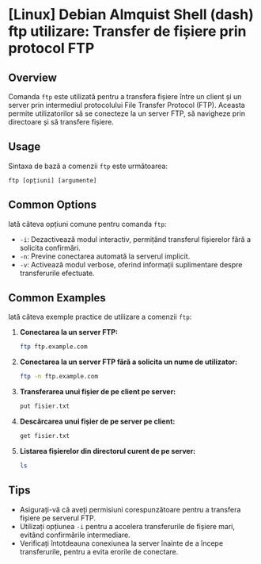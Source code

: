 # [Linux] Debian Almquist Shell (dash) ftp utilizare: Transfer de fișiere prin protocol FTP

## Overview
Comanda `ftp` este utilizată pentru a transfera fișiere între un client și un server prin intermediul protocolului File Transfer Protocol (FTP). Aceasta permite utilizatorilor să se conecteze la un server FTP, să navigheze prin directoare și să transfere fișiere.

## Usage
Sintaxa de bază a comenzii `ftp` este următoarea:

```
ftp [opțiuni] [argumente]
```

## Common Options
Iată câteva opțiuni comune pentru comanda `ftp`:

- `-i`: Dezactivează modul interactiv, permițând transferul fișierelor fără a solicita confirmări.
- `-n`: Previne conectarea automată la serverul implicit.
- `-v`: Activează modul verbose, oferind informații suplimentare despre transferurile efectuate.

## Common Examples
Iată câteva exemple practice de utilizare a comenzii `ftp`:

1. **Conectarea la un server FTP:**
   ```bash
   ftp ftp.example.com
   ```

2. **Conectarea la un server FTP fără a solicita un nume de utilizator:**
   ```bash
   ftp -n ftp.example.com
   ```

3. **Transferarea unui fișier de pe client pe server:**
   ```bash
   put fisier.txt
   ```

4. **Descărcarea unui fișier de pe server pe client:**
   ```bash
   get fisier.txt
   ```

5. **Listarea fișierelor din directorul curent de pe server:**
   ```bash
   ls
   ```

## Tips
- Asigurați-vă că aveți permisiuni corespunzătoare pentru a transfera fișiere pe serverul FTP.
- Utilizați opțiunea `-i` pentru a accelera transferurile de fișiere mari, evitând confirmările intermediare.
- Verificați întotdeauna conexiunea la server înainte de a începe transferurile, pentru a evita erorile de conectare.